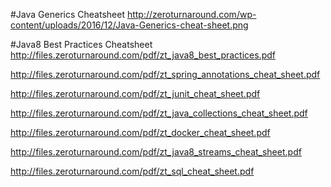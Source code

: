 
#Java Generics Cheatsheet
http://zeroturnaround.com/wp-content/uploads/2016/12/Java-Generics-cheat-sheet.png

#Java8 Best Practices Cheatsheet
http://files.zeroturnaround.com/pdf/zt_java8_best_practices.pdf

http://files.zeroturnaround.com/pdf/zt_spring_annotations_cheat_sheet.pdf

http://files.zeroturnaround.com/pdf/zt_junit_cheat_sheet.pdf

http://files.zeroturnaround.com/pdf/zt_java_collections_cheat_sheet.pdf

http://files.zeroturnaround.com/pdf/zt_docker_cheat_sheet.pdf

http://files.zeroturnaround.com/pdf/zt_java8_streams_cheat_sheet.pdf

http://files.zeroturnaround.com/pdf/zt_sql_cheat_sheet.pdf
